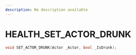 ```yaml
---
description: No description available 
---
```


# HEALTH\_SET_ACTOR_DRUNK

```cpp
void SET_ACTOR_DRUNK(Actor _Actor, bool _IsDrunk);
```